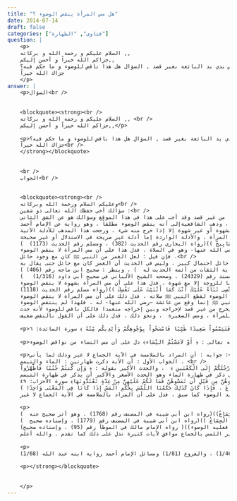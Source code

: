 ```yaml
---
title: "هل مس المرأة ينقض الوضوء ؟"
date: 2014-07-14
draft: false
categories: ["فتاوى", "الطهارة"]
question: |
    <p>
    السلام عليكم و رحمة الله و بركاته ,, 
    جزاكم الله خيراً و أحسن إليكم,,
    يا شيخ, أحيانا أتعرض لمواقف في السوق مثلا أدفع السعر و استرد الباقي من المال, احيانا تلامس يدي يد البائعة بغير قصد , السؤال هل هذا ناقض للوضوء و ما حكم فيه؟
    جزاك الله خيراً
    </p>
answer: |
    <p>السؤال<br />
    
    
    <blockquote><strong><br />
    السلام عليكم و رحمة الله و بركاته ,, <br />
    جزاكم الله خيراً و أحسن إليكم,,</p>
    
    <p>يا شيخ, أحيانا أتعرض لمواقف في السوق مثلا أدفع السعر و استرد الباقي من المال, احيانا تلامس يدي يد البائعة بغير قصد , السؤال هل هذا ناقض للوضوء و ما حكم فيه؟<br />
    جزاك الله خيراً<br />
    </strong></blockquote>
    
    
    <br />
    الجواب<br />
    
    
    <blockquote><strong><br />
    وعليكم السلام ورحمة الله وبركاته<br />
    سؤالك أخي حفظك الله تعالى ذو شقين :<br />
    الأول : حكم مس المرأة الأجنبية أو مصافحتها وأظن الحكم ظاهر لديك أنه للتحريم إلا للضرورة ولهذا انت قلت تلامس يدي يدها من غير قصد وقد أجب على هذا في هذا الموقع وسؤالك هو عن الشق الثاني .<br />
    الثاني : هو نقض الوضوءبمس المرأة  اختلف العلماء في مس المرأة بدون حائل فذهب الحنفية إلى أنه لا ينقض الوضوء مطلقاً وهو رواية عن الإمام أحمد ، وذهب المالكية والمشهور عند الحنابلة إلى أنه ينقض الوضوء إذا كان لشهوة ، وذهب الشافعيةإلى أنه ينقض الوضوء مطلقاً ، وهو رواية عن الإمام أحمد . <br />
    والراجح أنه لا ينقض الوضوء مطلقاً سواء كان بشهوة أو غير شهوة إلا إذا خرج منه شيء ، ورجحت هذا المذهب للأدلة الآتية :<br />
    الدليل الأول : الأصل عدم النقض ، ولا يوجد دليل صريح صحيح في نقض الوضوء من مس المرأة ، والأدلة الواردة إما أدلة غير صريحة في الاستدلال أو غير صحيحة .<br />
    الدليل الثاني : عَنْ عَائِشَةَ زَوْجِ النَّبِيِّ ﷺ أَنَّهَا قَالَتْ : ((كُنْتُ أَنَامُ بَيْنَ يَدَيْ رَسُولِ اللهِ ﷺ وَرِجْلاَيَ فِي قِبْلَتِهِ ، فَإِذَا سَجَدَ غَمَزَنِي ، فَقَبَضْتُ رِجْلَيَّ ، فَإِذَا قَامَ بَسَطْتُهُمَا . قَالَتْ : وَالْبُيُوتُ يَوْمَئِذٍ لَيْسَ فِيهَا مَصَابِيحُ ))(رواه البخاري رقم الحديث (382) ، ومسلم رقم الحديث (1173)  ) .<br />
    وجه الاستدلال : أن مس المرأة لو كان ينقض الوضوء ما مس النبي ﷺ عائشة –رضي الله عنها- وهو في الصلاة ، فدل هذا على أن مس المرأة لا ينقض الوضوء .<br />
    فإن قيل : لعل الغمز من النبي ﷺ كان مع وجود حائل .<br />
    قلنا : الأصل عدمه ، خاصة أنها نائمة ، فاحتمال أن يمس شيئاً من جسدها من غير حائل احتمال كبير ، وليس في الحديث أن الغمز كان مع حائل حتى يقال به .<br />
    الدليل الثالث : عَنْ عُرْوَةَ بْنِ الزُّبَيْرِ عَنْ عَائِشَةَ –رضي الله عنها- : ((أَنَّ رَسُولَ اللهِ ﷺ قَبَّلَ بَعْضَ نِسَائِهِ ثُمَّ خَرَجَ إِلَى الصَّلَاةِ وَلَمْ يَتَوَضَّأْ . قُلْتُ : مَا هِيَ إِلَّا أَنْتِ فَضَحِكَتْ ))( رواه ابن ماجه رقم الحديث (495) ، والترمذي رقم الحديث (79) ، وأحمد في المسند رقم (25766) . قال الشيخ الألباني في صحيح أبي داود (1/317) : (حديث صحيح، وعروة: هو ابن الزبير، وقد صححه ابن التركماني والزيلعي وقال : وقد مال ابن عبد البر إلى تصحيح هذا الحديث ، فقال: صححه الكوفيون وثبتوه لرواية الثقات من أئمة الحديث له  ) ، وينظر : صحيح ابن ماجه رقم (406) ) .<br />
    وعَنْ زَيْنَبَ السَّهْمِيَّةِ عَنْ عَائِشَةَ –رضي الله عنها-  : ((أَنَّ رَسُولَ اللهِ ﷺ كَانَ يَتَوَضَّأُ ثُمَّ يُقَبِّلُ وَيُصَلِّي وَلَا يَتَوَضَّأُ وَرُبَّمَا فَعَلَهُ بِي))(رواه ابن ماجه رقم الحديث (496) ، وأحمد في المسند رقم (24329) . وصححه الشيخ الألباني في صحيح أبي داود (1/316)   ) .<br />
    وجه الاستدلال : أن النبي ﷺ قبل عائشة –رضي الله عنها- ثم ذهب إلى الصلاة ولم يتوضأ ، والتقبيل مس وزيادة ، ولا يكون غالبا للزوجة إلا مع شهوة ، فدل هذا على أن مس المرأة بشهوة لا ينقض الوضوء .<br />
    الدليل الرابع : عَنْ عَائِشَةَ –رضي الله عنها- قَالَتْ : (( فَقَدْتُ رَسُولَ اللهِ ﷺ لَيْلَةً مِنَ الْفِرَاشِ ، فَالْتَمَسْتُهُ فَوَقَعَتْ يَدِي عَلَى بَطْنِ قَدَمَيْهِ وَهُوَ فِي الْمَسْجِدِ وَهُمَا مَنْصُوبَتَانِ وَهُوَ يَقُولُ : اللَّهُمَّ أَعُوذُ بِرِضَاكَ مِنْ سَخَطِكَ ، وَبِمُعَافَاتِكَ مِنْ عُقُوبَتِكَ ، وَأَعُوذُ بِكَ مِنْكَ لاَ أُحْصِى ثَنَاءً عَلَيْكَ أَنْتَ كَمَا أَثْنَيْتَ عَلَى نَفْسِكَ ))(رواه مسلم رقم الحديث (1118) .<br />
    وجه الاستدلال : قولها : ((فَوَقَعَتْ يَدِي عَلَى بَطْنِ قَدَمَيْهِ)) فلو كان مس المرأة ينقض الوضوء لقطع النبي ﷺ صلاته ، فدل ذلك على أن مس المرأة لا ينقض الوضوء .<br />
    فإن قيل : المس لم يقع من النبي ﷺ إنما وقع من عائشة –رضي الله عنها- له ، فلهذا لم ينتقض الوضوء .<br />
    قلنا : لو كان مس المرأة حدثا ناقضا للوضوء فإن لا فرق بين مس المرأة للرجل أو الرجل للمرأة ، كخروج الريح فإنه لا فرق بين أن يخرج من غير قصد لإخراجه وبين إخراجه متعمدا فالكل ناقض للوضوء لأنه حدث .<br />
    الدليل الخامس : لو كان مس المرأة بمجرده حدثاً ناقضا للوضوء لكان مس الرجل للمرأة الكبيرة أو الصغيرة أو المحارم أو غيرها ناقضاً للوضوء ، وكذلك ومس المرأة للمرأة ناقضا للوضوء ، لأن بطلان الوضوء من أحكام الوضوء من الأحكام الوضعية وليس من الأحكام التكليفية ، وأنتم فرقتم في ذلك بين مس المرأة للمرأة ، ومس الصغيرة  ، ونحو ذلك ، فدل ذلك على أن القول بالنقض ضعيف .</p>
    
    <p>استدل المخالفون القائلون بنقض الوضوء من مس المرأة مطلقاً أو القائلون من مس المرأة مع شهوة ، بقوله تعالى : ( يَا أَيُّهَا الَّذِينَ آمَنُواْ إِذَا قُمْتُمْ إِلَى الصَّلاةِ فاغْسِلُواْ وُجُوهَكُمْ وَأَيْدِيَكُمْ إِلَى الْمَرَافِقِ وَامْسَحُواْ بِرُؤُوسِكُمْ وَأَرْجُلَكُمْ إِلَى الْكَعْبَينِ وَإِن كُنتُمْ جُنُبًا فَاطَّهَّرُواْ وَإِن كُنتُم مَّرْضَى أَوْ عَلَى سَفَرٍ أَوْ جَاء أَحَدٌ مَّنكُم مِّنَ الْغَائِطِ أَوْ لاَمَسْتُمُ النِّسَاء فَلَمْ تَجِدُواْ مَاء فَتَيَمَّمُواْ صَعِيدًا طَيِّبًا فَامْسَحُواْ بِوُجُوهِكُمْ وَأَيْدِيكُم مِّنْهُ ﴾ سورة المائدة: ٦.</p>
    
    <p>وجه الاستدلال : قوله تعالى : ﴿أَوْ لاَمَسْتُمُ النِّسَاء﴾ فإن ملامسة النساء من نواقض الوضوء بنص الآية ، وهو يشمل اللمس باليد وغيره ، قال تعالى : ﴿وَلَوْ نَزَّلْنَا عَلَيْكَ كِتَابًا فِي قِرْطَاسٍ فَلَمَسُوهُ بِأَيْدِيهِمْ لَقَالَ الَّذِينَ كَفَرُواْ إِنْ هَذَا إِلاَّ سِحْرٌ مُّبِينٌ ﴾ سورة الأنعام: ٧، فاللمس هنا باليد كما هو ظاهر ، وعليه فقوله تعالى : ﴿ أَوْ لاَمَسْتُمُ النِّسَاء﴾ دل على أن مس النساء من نواقض الوضوء .</p>
    
    <p>جوابه : أن المراد بالملامسة في الآية الجماع لا غير وذلك لما يأتي :<br />
    الجواب الأول : أن الآية ذكرت طهارتين : الماء والتيمم . <br />
    أما طهارة الماء فقد ذكرت في وجوبه سببين : الحدث الأصغر والأكبر ، فالأصغر بقوله تعالى : ﴿ يَا أَيُّهَا الَّذِينَ آمَنُواْ إِذَا قُمْتُمْ إِلَى الصَّلاةِ فاغْسِلُواْ وُجُوهَكُمْ وَأَيْدِيَكُمْ إِلَى الْمَرَافِقِ وَامْسَحُواْ بِرُؤُوسِكُمْ وَأَرْجُلَكُمْ إِلَى الْكَعْبَينِ ﴾  ، والحدث الأكبر بقوله : ﴿ وَإِن كُنتُمْ جُنُبًا فَاطَّهَّرُواْ ﴾ .<br />
    وأما طهارة التيمم فقد ذكرت كذلك في سبب وجوبه : الحدث الأصغر والأكبر ، فالحدث الأصغر بقوله تعالى : ﴿   أَوْ جَاء أَحَدٌ مَّنكُم مِّنَ الْغَائِطِ ﴾ ، والحدث الأكبر بقوله : ﴿ أَوْ لاَمَسْتُمُ النِّسَاء﴾ أي جامعتموهن ، فلو كان المراد به اللمس باليد لكان فيه تكرار حدثين أصغرين في التيمم وأهملت الحدث الأكبر ، وهذا مناف لبلاغة القرآن ، لأن المقتضي أن نفس التقسيم الذي ذكر في طهارة الماء وهو الحدث الأصغر والأكبر أن يذكر في طهارة التيمم .<br />
    الجواب الثاني : أن القرآن أطلق المس وأراد به الجماع في مواطن كثيرة ، وأفضل ما فسر به القرآن هو القرآن نفسه ، قال تعالى : ﴿   لا جُنَاحَ عَلَيْكُمْ إِن طَلَّقْتُمُ النِّسَاءَ مَا لَمْ تَمَسُّوهُنُّ أَوْ تَفْرِضُواْ لَهُنَّ فَرِيضَةً    ﴾ سورة البقرة: ٢٣٦ ، وقال تعالى : ﴿ وَإِن طَلَّقْتُمُوهُنَّ مِن قَبْلِ أَن تَمَسُّوهُنَّ وَقَدْ فَرَضْتُمْ لَهُنَّ فَرِيضَةً فَنِصْفُ مَا فَرَضْتُمْ إَلاَّ أَن يَعْفُونَ أَوْ يَعْفُوَ الَّذِي بِيَدِهِ عُقْدَةُ النِّكَاحِ ﴾ سورة البقرة: ٢٣٧ ، وقال تعالى : ﴿ يَا أَيُّهَا الَّذِينَ آمَنُوا إِذَا نَكَحْتُمُ الْمُؤْمِنَاتِ ثُمَّ طَلَّقْتُمُوهُنَّ مِن قَبْلِ أَن تَمَسُّوهُنَّ فَمَا لَكُمْ عَلَيْهِنَّ مِنْ عِدَّةٍ تَعْتَدُّونَهَا﴾ سورة الأحزاب: ٤٩.<br />
    قال ابن المنذر(الأوسط (1/128) ) : (وَقَدْ أَجْمَعَ أَهْلُ الْعِلْمِ عَلَى أَنَّ رَجُلًا لَوْ تَزَوَّجَ امْرَأَةً ثُمَّ مَسَّهَا بِيَدِهِ أَوْ قَبَّلَهَا بِحَضْرَةِ جَمَاعَةٍ وَلَمْ يَخْلُ بِهَا فَطَلَّقَهَا أَنَّ لَهَا نِصْفَ الصَّدَاقِ إِنْ كَانَ سَمَّى لَهَا صَدَاقًا ، وَالْمُتْعَةَ إِنْ لَمْ يَكُنْ سَمَّى لَهَا صَدَاقًا وَلَا عِدَّةَ عَلَيْهَا ، فَدَلَّ إِجْمَاعُهُمْ عَلَى ذَلِكَ أَنَّ اللهَ إِنَّمَا أَرَادَ فِي هَذِهِ الْآيَاتِ الْجِمَاعَ ، فَإِذَا كَانَ كَذَلِكَ حَكَمْنَا اللَّمْسَ بِحُكْمِ الْمَسِّ إِذَا كَانَا فِي الْمَعْنَى وَاحِدًا ) .<br />
    الجواب الثالث : أن النبي ﷺ كان يقبل بعض أزواجه ولا يعيد الوضوء كما سبق ، فدل على أن المراد بالملامسة في الآية الجماع لا غير . </p>
    
    <p>
    الجواب الرابع : أن ترجمان القرآن ابن عباس –رضي الله عنهما- فسر الملامسة في الآية بالجماع ، فعَنِ ابْنِ عَبَّاسٍ –رضي الله عنهما- قَالَ : ((هُوَ الْجِمَاعُ))(رواه ابن أبي شيبة في المصنف رقم (1768) . وهو أثر صحيح عنه  ) .<br />
    عَنْ سَعِيدِ بْنِ جُبَيْرٍ قَالَ : (( اخْتَلَفْت أَنَا وَأُنَاسٌ مِنَ الْعَرَبِ فِي اللَّمْسِ ، فَقُلْتُ : أَنَا وَأُنَاسٌ مِنَ الْمَوَالِي : اللَّمْسُ مَا دُونَ الْجِمَاعِ ، وَقَالَتِ الْعَرَبُ : هُوَ الْجِمَاعُ ، فَأَتَيْنَا ابْنَ عَبَّاسٍ ، فَقَالَ : غَلَبَتِ الْعَرَبُ ، هُوَ الْجِمَاعُ ))(رواه ابن أبي شيبة في المصنف رقم (1779) . وإسناده صحيح  ) .<br />
    فإن قيل : ثبت عن عبد الله بن عمر –رضي الله عنهما- أنه كان يقول : ((قبلة الرجل امرأتَه وجَسِّها بيده من الملامسة ، فمن قبل امرأته أو جسها بيده فعليه الوضوء))( رواه الإمام مالك في الموطأ رقم (95) . وإسناده صحيح) .<br />
    قلت : إذا اختلف الصحابة ينظر إلى أقربهما إلى الصواب ، ولا شك أن قول ابن عباس –رضي الله عنهما- أرجح لأنه موافق لفعل النبي ﷺ ، ولأن في الآية قرينة تدل على أن المراد باللمس الجماع كما في الجواب الأول ، ولأن تفسير اللمس بالجماع موافق لآيات كثيرة تدل على ذلك كما تقدم . والله أعلم . </p>
    
    <p>
    ينظر : المبسوط (1/68) ، وتبيين الحقائق (1/12) ، والبحر الرائق (1/47) ، وبدائع الصنائع (1/30) ، وشرح فتح القدير (1/54) والمدونة (1/13) ، وحاشية الدسوقي (1/119) ، والتمهيد (21/179) ، والاستذكار (1/320) ، والتفريع (1/196) ، ومواهب الجليل (1/296) ، والكافي (1/148)الأم (1/29) ، والمجموع (2/29) ، ومغني المحتاج (1/34) والإنصاف (1/205) ، والمغني (1/256) ، والكافي (1/46) ، والفروع (1/81) ومسائل الإمام أحمد رواية ابنه عبد الله (1/68) </p>
    
    <p></strong></blockquote>
    
    
    </p>
---
```



